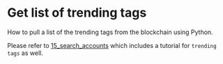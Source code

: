 # Get list of trending tags

How to pull a list of the trending tags from the blockchain using Python.

Please refer to [15_search_accounts](tutorials/15_search_accounts) which includes a tutorial for `trending tags` as well.